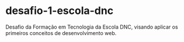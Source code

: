 # desafio-1-escola-dnc
Desafio da Formação em Tecnologia da Escola DNC, visando aplicar os primeiros conceitos de desenvolvimento web.
